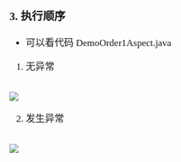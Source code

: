 <span  style="font-family: Simsun,serif; font-size: 17px; ">

### 3. 执行顺序

- 可以看代码 DemoOrder1Aspect.java

1. 无异常

~~~
~~~

![](https://gitee.com/MyYukino/media/raw/master/PicGo/202203291532725.jpg)

2. 发生异常

~~~
~~~

![](https://gitee.com/MyYukino/media/raw/master/PicGo/202203291533268.jpg)

</span>